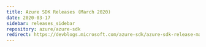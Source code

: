 ```yaml
---
title: Azure SDK Releases (March 2020)
date: 2020-03-17
sidebar: releases_sidebar
repository: azure/azure-sdk
redirect: https://devblogs.microsoft.com/azure-sdk/azure-sdk-release-march-2020/
---
```

